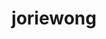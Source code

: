 ---
title: joriewong
github: https://github.com/joriewong
mode: light
transition: 3s
archetype:
- Cool Banner
- Little Bit of Everything
---